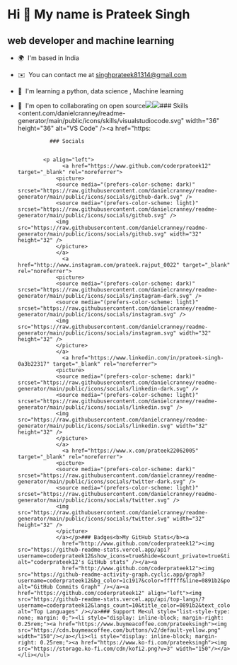 Hi 👋 My name is Prateek Singh
==============================

web developer and machine learning
----------------------------------

*   🌍  I'm based in India
*   ✉️  You can contact me at [singhprateek81314@gmail.com](mailto:singhprateek81314@gmail.com)
*   🧠  I'm learning a python, data science , Machine learning
*   🤝  I'm open to collaborating on open source<a href="https://www.github.com/coderprateek12" target="_blank" rel="noreferrer"><img
                  src="https://img.shields.io/github/followers/coderprateek12?logo=github&style=for-the-badge&color=0891b2&labelColor=1c1917" /></a><a href="https://www.x.com/prateek22062005" target="_blank" rel="noreferrer"><img
                  src="https://img.shields.io/twitter/follow/prateek22062005?logo=twitter&style=for-the-badge&color=0891b2&labelColor=1c1917"
                /></a>### Skills 
<ontent.com/danielcranney/readme-generator/main/public/icons/skills/visualstudiocode.svg" width="36" height="36" alt="VS Code" /></a><a href="https:
                    
                  ### Socials
                  
                  
                <p align="left">
                      <a href="https://www.github.com/coderprateek12" target="_blank" rel="noreferrer">
                    <picture>
                    <source media="(prefers-color-scheme: dark)" srcset="https://raw.githubusercontent.com/danielcranney/readme-generator/main/public/icons/socials/github-dark.svg" />
                    <source media="(prefers-color-scheme: light)" srcset="https://raw.githubusercontent.com/danielcranney/readme-generator/main/public/icons/socials/github.svg" />
                    <img src="https://raw.githubusercontent.com/danielcranney/readme-generator/main/public/icons/socials/github.svg" width="32" height="32" />
                    </picture>
                    </a>
                      <a href="http://www.instagram.com/prateek.rajput_0022" target="_blank" rel="noreferrer">
                    <picture>
                    <source media="(prefers-color-scheme: dark)" srcset="https://raw.githubusercontent.com/danielcranney/readme-generator/main/public/icons/socials/instagram-dark.svg" />
                    <source media="(prefers-color-scheme: light)" srcset="https://raw.githubusercontent.com/danielcranney/readme-generator/main/public/icons/socials/instagram.svg" />
                    <img src="https://raw.githubusercontent.com/danielcranney/readme-generator/main/public/icons/socials/instagram.svg" width="32" height="32" />
                    </picture>
                    </a>
                      <a href="https://www.linkedin.com/in/prateek-singh-0a3b22317" target="_blank" rel="noreferrer">
                    <picture>
                    <source media="(prefers-color-scheme: dark)" srcset="https://raw.githubusercontent.com/danielcranney/readme-generator/main/public/icons/socials/linkedin-dark.svg" />
                    <source media="(prefers-color-scheme: light)" srcset="https://raw.githubusercontent.com/danielcranney/readme-generator/main/public/icons/socials/linkedin.svg" />
                    <img src="https://raw.githubusercontent.com/danielcranney/readme-generator/main/public/icons/socials/linkedin.svg" width="32" height="32" />
                    </picture>
                    </a>
                      <a href="https://www.x.com/prateek22062005" target="_blank" rel="noreferrer">
                    <picture>
                    <source media="(prefers-color-scheme: dark)" srcset="https://raw.githubusercontent.com/danielcranney/readme-generator/main/public/icons/socials/twitter-dark.svg" />
                    <source media="(prefers-color-scheme: light)" srcset="https://raw.githubusercontent.com/danielcranney/readme-generator/main/public/icons/socials/twitter.svg" />
                    <img src="https://raw.githubusercontent.com/danielcranney/readme-generator/main/public/icons/socials/twitter.svg" width="32" height="32" />
                    </picture>
                    </a></p>### Badges<b>My GitHub Stats</b><a
                      href="http://www.github.com/coderprateek12"><img src="https://github-readme-stats.vercel.app/api?username=coderprateek12&show_icons=true&hide=&count_private=true&title_color=0891b2&text_color=ffffff&icon_color=0891b2&bg_color=1c1917&hide_border=true&show_icons=true" alt="coderprateek12's GitHub stats" /></a><a
                      href="http://www.github.com/coderprateek12"><img src="https://github-readme-activity-graph.cyclic.app/graph?username=coderprateek12&bg_color=1c1917&color=ffffff&line=0891b2&point=ffffff&area_color=1c1917&area=true&hide_border=true&custom_title=GitHub%20Commits%20Graph" alt="GitHub Commits Graph" /></a><a href="https://github.com/coderprateek12" align="left"><img src="https://github-readme-stats.vercel.app/api/top-langs/?username=coderprateek12&langs_count=10&title_color=0891b2&text_color=ffffff&icon_color=0891b2&bg_color=1c1917&hide_border=true&locale=en&custom_title=Top%20%Languages" alt="Top Languages" /></a>### Support Me<ul style="list-style-type: none; margin: 0;"><li style="display: inline-block; margin-right: 0.25rem;"><a href="https://www.buymeacoffee.com/prateeksingh"><img src="https://cdn.buymeacoffee.com/buttons/v2/default-yellow.png" width="150"/></a></li><li style="display: inline-block; margin-right: 0.25rem;"><a href="https://www.ko-fi.com/prateeksingh"><img src="https://storage.ko-fi.com/cdn/kofi2.png?v=3" width="150"/></a></li></ul>
